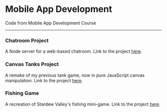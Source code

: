 # Mobile App Development
Code from Mobile App Development Course
***

### Chatroom Project
A Node server for a web-based chatroom.
Link to the project [here](./chatroom).

### Canvas Tanks Project
A remake of my previous tank game, now in pure JavaScript canvas manipulation.
Link to the project [here](./canvas-tanks).

### Fishing Game
A recreation of Stardew Valley's fishing mini-game.
Link to the project [here](./fishing-game).
